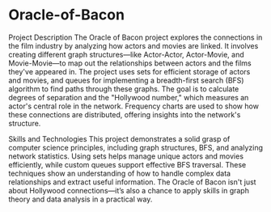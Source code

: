 # Oracle-of-Bacon
Project Description
The Oracle of Bacon project explores the connections in the film industry by analyzing how actors and movies are linked. It involves creating different graph structures—like Actor-Actor, Actor-Movie, and Movie-Movie—to map out the relationships between actors and the films they've appeared in. The project uses sets for efficient storage of actors and movies, and queues for implementing a breadth-first search (BFS) algorithm to find paths through these graphs. The goal is to calculate degrees of separation and the "Hollywood number," which measures an actor's central role in the network. Frequency charts are used to show how these connections are distributed, offering insights into the network's structure.

Skills and Technologies
This project demonstrates a solid grasp of computer science principles, including graph structures, BFS, and analyzing network statistics. Using sets helps manage unique actors and movies efficiently, while custom queues support effective BFS traversal. These techniques show an understanding of how to handle complex data relationships and extract useful information. The Oracle of Bacon isn't just about Hollywood connections—it’s also a chance to apply skills in graph theory and data analysis in a practical way.

